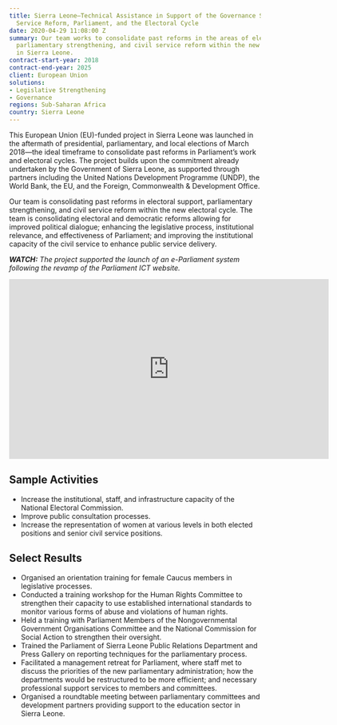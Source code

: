 ```yaml
---
title: Sierra Leone—Technical Assistance in Support of the Governance Sector in Civil
  Service Reform, Parliament, and the Electoral Cycle
date: 2020-04-29 11:08:00 Z
summary: Our team works to consolidate past reforms in the areas of electoral support,
  parliamentary strengthening, and civil service reform within the new electoral cycle
  in Sierra Leone.
contract-start-year: 2018
contract-end-year: 2025
client: European Union
solutions:
- Legislative Strengthening
- Governance
regions: Sub-Saharan Africa
country: Sierra Leone
---
```


This European Union (EU)-funded project in Sierra Leone was launched in the aftermath of presidential, parliamentary, and local elections of March 2018—the ideal timeframe to consolidate past reforms in Parliament’s work and electoral cycles. The project builds upon the commitment already undertaken by the Government of Sierra Leone, as supported through partners including the United Nations Development Programme (UNDP), the World Bank, the EU, and the Foreign, Commonwealth & Development Office.

Our team is consolidating past reforms in electoral support, parliamentary strengthening, and civil service reform within the new electoral cycle. The team is consolidating electoral and democratic reforms allowing for improved political dialogue; enhancing the legislative process, institutional relevance, and effectiveness of Parliament; and improving the institutional capacity of the civil service to enhance public service delivery.

***WATCH:** The project supported the launch of an e-Parliament system following the revamp of the Parliament ICT website.*
<iframe src="https://player.vimeo.com/video/778506729?h=393f5f4136" width="640" height="360" frameborder="0" allow="autoplay; fullscreen; picture-in-picture" allowfullscreen></iframe>

## Sample Activities

* Increase the institutional, staff, and infrastructure capacity of the National Electoral Commission.
* Improve public consultation processes.
* Increase the representation of women at various levels in both elected positions and senior civil service positions.

## Select Results

* Organised an orientation training for female Caucus members in legislative processes.
* Conducted a training workshop for the Human Rights Committee to strengthen their capacity to use established international standards to monitor various forms of abuse and violations of human rights.
* Held a training with Parliament Members of the Nongovernmental Government Organisations Committee and the National Commission for Social Action to strengthen their oversight.
* Trained the Parliament of Sierra Leone Public Relations Department and Press Gallery on reporting techniques for the parliamentary process.
* Facilitated a management retreat for Parliament, where staff met to discuss the priorities of the new parliamentary administration; how the departments would be restructured to be more efficient; and necessary professional support services to members and committees.
* Organised a roundtable meeting between parliamentary committees and development partners providing support to the education sector in Sierra Leone.
